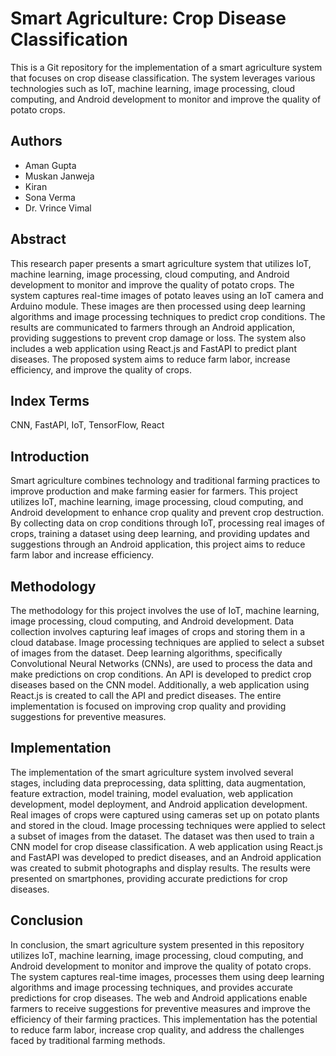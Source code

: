# Smart Agriculture: Crop Disease Classification

This is a Git repository for the implementation of a smart agriculture system that focuses on crop disease classification. The system leverages various technologies such as IoT, machine learning, image processing, cloud computing, and Android development to monitor and improve the quality of potato crops.

## Authors

- Aman Gupta
- Muskan Janweja
- Kiran
- Sona Verma
- Dr. Vrince Vimal

## Abstract

This research paper presents a smart agriculture system that utilizes IoT, machine learning, image processing, cloud computing, and Android development to monitor and improve the quality of potato crops. The system captures real-time images of potato leaves using an IoT camera and Arduino module. These images are then processed using deep learning algorithms and image processing techniques to predict crop conditions. The results are communicated to farmers through an Android application, providing suggestions to prevent crop damage or loss. The system also includes a web application using React.js and FastAPI to predict plant diseases. The proposed system aims to reduce farm labor, increase efficiency, and improve the quality of crops.

## Index Terms

CNN, FastAPI, IoT, TensorFlow, React

## Introduction

Smart agriculture combines technology and traditional farming practices to improve production and make farming easier for farmers. This project utilizes IoT, machine learning, image processing, cloud computing, and Android development to enhance crop quality and prevent crop destruction. By collecting data on crop conditions through IoT, processing real images of crops, training a dataset using deep learning, and providing updates and suggestions through an Android application, this project aims to reduce farm labor and increase efficiency.

## Methodology

The methodology for this project involves the use of IoT, machine learning, image processing, cloud computing, and Android development. Data collection involves capturing leaf images of crops and storing them in a cloud database. Image processing techniques are applied to select a subset of images from the dataset. Deep learning algorithms, specifically Convolutional Neural Networks (CNNs), are used to process the data and make predictions on crop conditions. An API is developed to predict crop diseases based on the CNN model. Additionally, a web application using React.js is created to call the API and predict diseases. The entire implementation is focused on improving crop quality and providing suggestions for preventive measures.

## Implementation

The implementation of the smart agriculture system involved several stages, including data preprocessing, data splitting, data augmentation, feature extraction, model training, model evaluation, web application development, model deployment, and Android application development. Real images of crops were captured using cameras set up on potato plants and stored in the cloud. Image processing techniques were applied to select a subset of images from the dataset. The dataset was then used to train a CNN model for crop disease classification. A web application using React.js and FastAPI was developed to predict diseases, and an Android application was created to submit photographs and display results. The results were presented on smartphones, providing accurate predictions for crop diseases.

## Conclusion

In conclusion, the smart agriculture system presented in this repository utilizes IoT, machine learning, image processing, cloud computing, and Android development to monitor and improve the quality of potato crops. The system captures real-time images, processes them using deep learning algorithms and image processing techniques, and provides accurate predictions for crop diseases. The web and Android applications enable farmers to receive suggestions for preventive measures and improve the efficiency of their farming practices. This implementation has the potential to reduce farm labor, increase crop quality, and address the challenges faced by traditional farming methods.


